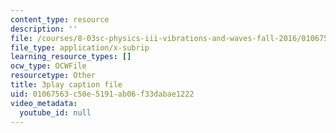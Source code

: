 ```yaml
---
content_type: resource
description: ''
file: /courses/8-03sc-physics-iii-vibrations-and-waves-fall-2016/01067563c50e5191ab06f33dabae1222_sBKHUPDUI1o.vtt
file_type: application/x-subrip
learning_resource_types: []
ocw_type: OCWFile
resourcetype: Other
title: 3play caption file
uid: 01067563-c50e-5191-ab06-f33dabae1222
video_metadata:
  youtube_id: null
---
```

